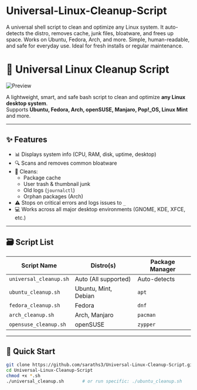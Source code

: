 # Universal-Linux-Cleanup-Script
A universal shell script to clean and optimize any Linux system. It auto-detects the distro, removes cache, junk files, bloatware, and frees up space. Works on Ubuntu, Fedora, Arch, and more. Simple, human-readable, and safe for everyday use. Ideal for fresh installs or regular maintenance.

# 🧼 Universal Linux Cleanup Script

![Preview](https://pixabay.com/get/gd53a215ce99e3f8342925bf13e0701f03dfa6042c9681ee58329de3378025905108c021675d8d4a5bbedb0a55a0fb62e9be06a0387b88e9f1dc7f2cf240360856d01360b0ed1dfb27e452d55f9c40743_1280.png?attachment=)


A lightweight, smart, and safe bash script to clean and optimize **any Linux desktop system**.  
Supports **Ubuntu, Fedora, Arch, openSUSE, Manjaro, Pop!_OS, Linux Mint** and more.

---

## ✨ Features

- 📊 Displays system info (CPU, RAM, disk, uptime, desktop)
- 🔍 Scans and removes common bloatware
- 🧹 Cleans:
  - Package cache
  - User trash & thumbnail junk
  - Old logs (`journalctl`)
  - Orphan packages (Arch)
- ⚠️ Stops on critical errors and logs issues to `_`
- 💻 Works across all major desktop environments (GNOME, KDE, XFCE, etc.)

---

## 🗃️ Script List

| Script Name             | Distro(s)              | Package Manager |
|-------------------------|------------------------|------------------|
| `universal_cleanup.sh`  | Auto (All supported)   | Auto-detects     |
| `ubuntu_cleanup.sh`     | Ubuntu, Mint, Debian   | `apt`            |
| `fedora_cleanup.sh`     | Fedora                 | `dnf`            |
| `arch_cleanup.sh`       | Arch, Manjaro          | `pacman`         |
| `opensuse_cleanup.sh`   | openSUSE               | `zypper`         |

---

## 🚀 Quick Start

```bash
git clone https://github.com/saraths3/Universal-Linux-Cleanup-Script.git
cd Universal-Linux-Cleanup-Script
chmod +x *.sh
./universal_cleanup.sh       # or run specific: ./ubuntu_cleanup.sh
